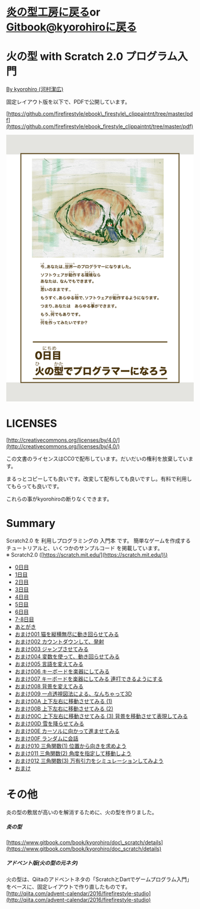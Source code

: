 # [炎の型工房に戻る](http://firefirestyle.net/)or [Gitbook@kyorohiroに戻る](https://www.gitbook.com/@kyorohiro)

# 火の型 with Scratch 2.0 プログラム入門

[By kyorohiro \(河村潔広\)](http://kyorohiro.github.io/)

固定レイアウト版を以下で、PDFで公開しています。

[https://github.com/firefirestyle/ebook\_firestyle\_clippaintnt/tree/master/pdf](https://github.com/firefirestyle/ebook_firestyle_clippaintnt/tree/master/pdf)

![](/assets/FireStyle_000_00_003.png)

# LICENSES

[http://creativecommons.org/licenses/by/4.0/](http://creativecommons.org/licenses/by/4.0/)

この文書のライセンスはCC0で配布しています。だいだいの権利を放棄しています。

まるっとコピーしても良いです。改変して配布しても良いですし。有料で利用してもらっても良いです。

これらの事がkyorohiroの断りなくできます。

# Summary

Scratch2.0 を 利用しプログラミングの 入門本 です。 簡単なゲームを作成するチュートリアルと、いくつかのサンプルコード を掲載しています。  
※ Scratch2.0 \([https://scratch.mit.edu/](https://scratch.mit.edu/)\)

* [0日目](day00.md)
* [1日目](day01.md)
* [2日目](day02.md)
* [3日目](day03.md)
* [4日目](day04.md)
* [5日目](day05.md)
* [6日目](day06.md)
* [7-8日目](day07.md)
* [あとがき](epilogue.md)
* [おまけ001 猫を縦横無尽に動き回らせてみる](presents001.md)
* [おまけ002 カウントダウンして、発射](presents002.md)
* [おまけ003 ジャンプさせてみる](presents003.md)
* [おまけ004 変数を使って、動き回らせてみる](presents004.md)
* [おまけ005 言語を変えてみる](presents005.md)
* [おまけ006 キーボードを楽器にしてみる](presents006.md)
* [おまけ007 キーボードを楽器にしてみる 連打できるようにする](presents007.md)
* [おまけ008 背景を変えてみる](presents008.md)
* [おまけ009 一点透視図法による、なんちゃって3D](presents009.md)
* [おまけ00A 上下左右に移動させてみる \(1\)](presents00a.md)
* [おまけ00B 上下左右に移動させてみる \(2\)](presents00b.md)
* [おまけ00C 上下左右に移動させてみる \(3\) 背景を移動させて表現してみる](presents00c.md)
* [おまけ00D 雪を降らせてみる](presents00d.md)
* [おまけ00E カーソルに向かって進ませてみる](presents00e.md)
* [おまけ00F ランダムに会話](presents00f.md)
* [おまけ010 三角関数\(1\) 位置から向きを求めよう](presents010.md)
* [おまけ011 三角関数\(2\) 角度を指定して移動しよう](presents011.md)
* [おまけ012 三角関数\(3\) 万有引力をシミュレーションしてみよう](presents012.md)
* [おまけ](presents.md)

# その他

炎の型の敷居が高いのを解消するために、火の型を作りました。

##### 炎の型

[https://www.gitbook.com/book/kyorohiro/doc\_scratch/details](https://www.gitbook.com/book/kyorohiro/doc_scratch/details)

##### アドベント版\(火の型の元ネタ\)

火の型は、Qiitaのアドベントネタの「ScratchとDartでゲームプログラム入門」をベースに、固定レイアウトで作り直したものです。  
[http://qiita.com/advent-calendar/2016/firefirestyle-studio](http://qiita.com/advent-calendar/2016/firefirestyle-studio)

